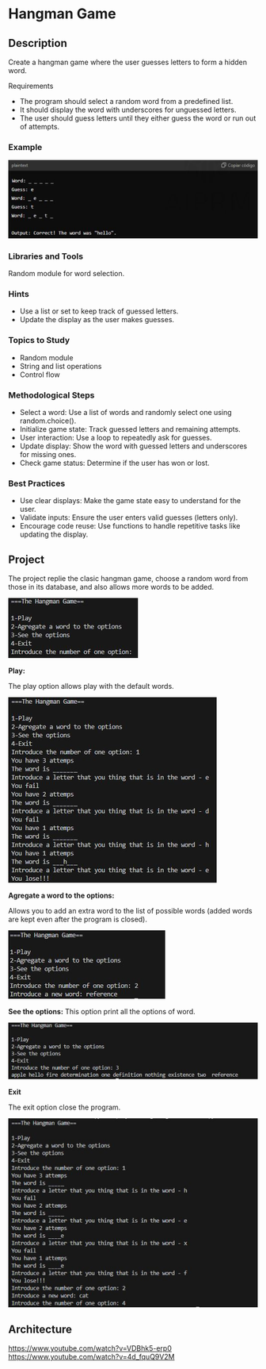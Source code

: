 # Hangman Game

## Description

Create a hangman game where the user guesses letters to form a hidden word.

Requirements
- The program should select a random word from a predefined list.
- It should display the word with underscores for unguessed letters.
- The user should guess letters until they either guess the word or run out of attempts.

### Example

![Example](./rsc/Captura.JPG)

### Libraries and Tools

Random module for word selection.

### Hints

- Use a list or set to keep track of guessed letters.
- Update the display as the user makes guesses.

### Topics to Study

- Random module
- String and list operations
- Control flow

### Methodological Steps
- Select a word: Use a list of words and randomly select one using random.choice().
- Initialize game state: Track guessed letters and remaining attempts.
- User interaction: Use a loop to repeatedly ask for guesses.
- Update display: Show the word with guessed letters and underscores for missing ones.
- Check game status: Determine if the user has won or lost.

### Best Practices

- Use clear displays: Make the game state easy to understand for the user.
- Validate inputs: Ensure the user enters valid guesses (letters only).
- Encourage code reuse: Use functions to handle repetitive tasks like updating the display.

## Project

The project replie the clasic hangman game, choose a random word from those in its database, and also allows more words to be added.

![Example](./rsc/Captura3.JPG)

**Play:**

The play option allows play with the default words.

![Example](./rsc/Captura2.JPG)

**Agregate a word to the options:**

Allows you to add an extra word to the list of possible words (added words are kept even after the program is closed).

![Example](./rsc/Captura1.JPG)

**See the options:**
This option print all the options of word.

![Example](./rsc/Captura4.JPG)

**Exit**

The exit option close the program.

![Example](./rsc/Captura5.JPG)

## Architecture



https://www.youtube.com/watch?v=VDBhk5-erp0
https://www.youtube.com/watch?v=4d_fquQ9V2M